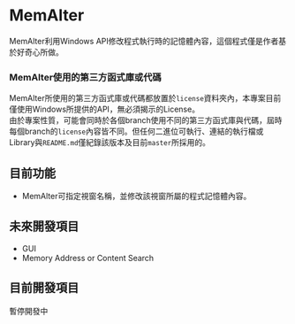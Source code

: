 # MemAlter
MemAlter利用Windows API修改程式執行時的記憶體內容，這個程式僅是作者基於好奇心所做。

### MemAlter使用的第三方函式庫或代碼
MemAlter所使用的第三方函式庫或代碼都放置於`license`資料夾內，本專案目前僅使用Windows所提供的API，無必須揭示的License。<br/>
由於專案性質，可能會同時於各個branch使用不同的第三方函式庫與代碼，屆時每個branch的`license`內容皆不同。但任何二進位可執行、連結的執行檔或Library與`README.md`僅紀錄該版本及目前`master`所採用的。

## 目前功能
* MemAlter可指定視窗名稱，並修改該視窗所屬的程式記憶體內容。

## 未來開發項目
* GUI
* Memory Address or Content Search

## 目前開發項目
暫停開發中
